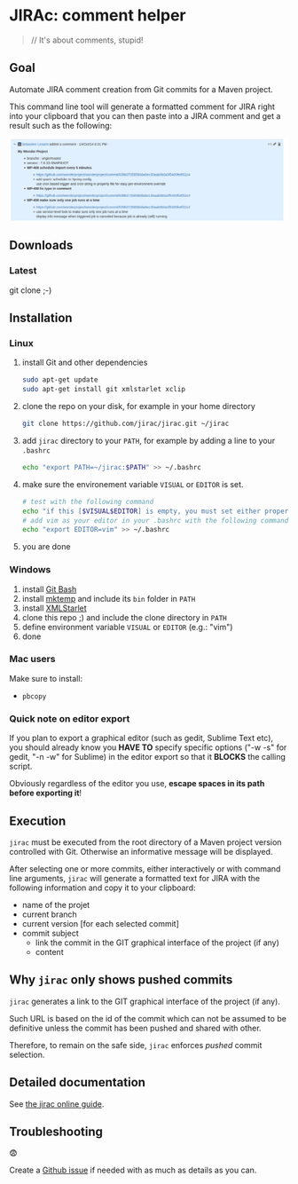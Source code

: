 # JIRAc: comment helper

> // It's about comments, stupid!

## Goal

Automate JIRA comment creation from Git commits for a Maven project.

This command line tool will generate a formatted comment for JIRA right into your clipboard that you can then paste into a JIRA comment and get a result such as the following:

![JIRA comment screenshot](resources/jira_comment_sample_screenshot.png)

## Downloads

### Latest

git clone ;-)

## Installation

### Linux

1. install Git and other dependencies

    ```sh
    sudo apt-get update
    sudo apt-get install git xmlstarlet xclip
    ```

2. clone the repo on your disk, for example in your home directory

    ```sh
    git clone https://github.com/jirac/jirac.git ~/jirac
    ```

3. add `jirac` directory to your `PATH`, for example by adding a line to your `.bashrc`

    ```sh
    echo "export PATH=~/jirac:$PATH" >> ~/.bashrc
    ```

4. make sure the environement variable `VISUAL` or `EDITOR` is set.

    ```sh
    # test with the following command
    echo "if this [$VISUAL$EDITOR] is empty, you must set either property VISUAL or EDITOR"
    # add vim as your editor in your .bashrc with the following command
    echo "export EDITOR=vim" >> ~/.bashrc
    ```

5. you are done

### Windows

1. install [Git Bash](http://msysgit.github.io/)
2. install [mktemp](http://gnuwin32.sourceforge.net/packages/mktemp.htm) and include its `bin` folder in `PATH`
3. install [XMLStarlet](http://xmlstar.sourceforge.net/download.php)
4. clone this repo ;) and include the clone directory in `PATH`
5. define environment variable `VISUAL` or `EDITOR` (e.g.: "vim")
6. done

### Mac users

Make sure to install:

 * `pbcopy`


### Quick note on editor export

If you plan to export a graphical editor (such as gedit, Sublime Text etc), you should already know you **HAVE TO** specify specific options ("-w -s" for gedit, "-n -w" for Sublime) in the editor export so that it **BLOCKS** the calling script.

Obviously regardless of the editor you use, **escape spaces in its path before exporting it**!

## Execution

`jirac` must be executed from the root directory of a Maven project version controlled with Git. Otherwise an informative message will be displayed.

After selecting one or more commits, either interactively or with command line arguments, `jirac` will generate a formatted text for JIRA 
with the following information and copy it to your clipboard:
* name of the projet
* current branch
* current version
[for each selected commit]
* commit subject
    * link the commit in the GIT graphical interface of the project (if any)
    * content

## Why `jirac` only shows pushed commits

`jirac` generates a link to the GIT graphical interface of the project (if any).

Such URL is based on the id of the commit which can not be assumed to be definitive unless the commit has been pushed and shared with other.

Therefore, to remain on the safe side, `jirac` enforces *pushed* commit selection.

## Detailed documentation

See [the jirac online guide](http://ihommani.gitbooks.io/jirac-guide).

## Troubleshooting

:fearful:

Create a [Github issue](https://github.com/jirac/jirac/issues) if needed with as much as details as you can.
